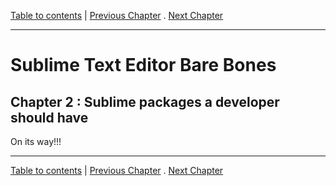 [Table to contents](README.md) | [Previous Chapter](Ch1.md) . [Next Chapter](Ch3.md)

---
# Sublime Text Editor Bare Bones
## Chapter 2 : Sublime packages a developer should have

On its way!!!

---

[Table to contents](README.md) | [Previous Chapter](Ch1.md) . [Next Chapter](Ch3.md)